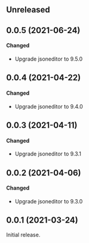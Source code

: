 ## Unreleased

## 0.0.5 (2021-06-24)

#### Changed

- Upgrade jsoneditor to 9.5.0

## 0.0.4 (2021-04-22)

#### Changed

- Upgrade jsoneditor to 9.4.0

## 0.0.3 (2021-04-11)

#### Changed

- Upgrade jsoneditor to 9.3.1

## 0.0.2 (2021-04-06)

#### Changed

- Upgrade jsoneditor to 9.3.0

## 0.0.1 (2021-03-24)

Initial release.
